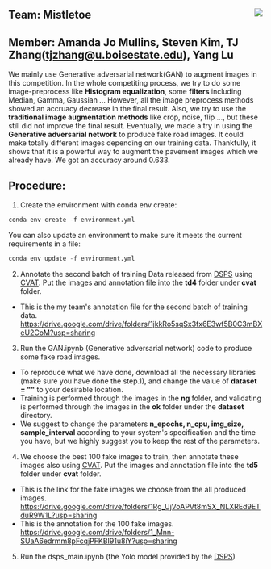 ## Team: Mistletoe <img align="right" src="https://encrypted-tbn0.gstatic.com/images?q=tbn:ANd9GcTNrFsIu_0BIWuO5Bji5Vg6Cfm1_AeuIrH83A&usqp=CAU">

## Member: Amanda Jo Mullins, Steven Kim, TJ Zhang(tjzhang@u.boisestate.edu), Yang Lu

We mainly use Generative adversarial network(GAN) to augment images in this competition. In the whole competiting process, we try to do some image-preprocess like **Histogram equalization**, some **filters** including Median, Gamma, Gaussian ... However, all the image preprocess methods showed an accruacy decrease in the final result. Also, we try to use the **traditional image augmentation methods** like crop, noise, flip ..., but these still did not improve the final result. Eventually, we made a try in using the **Generative adversarial network** to produce fake road images. It could make totally different images depending on our training data. Thankfully, it shows that it is a powerful way to augment the pavement images which we already have. We got an accuracy around 0.633.


## Procedure:
1. Create the environment with conda env create: 
```python 
conda env create -f environment.yml 
```
You can also update an environment to make sure it meets the current requirements in a file:
```python 
conda env update -f environment.yml
```
2. Annotate the second batch of training Data released from [DSPS](https://github.com/UM-Titan/DSPS) using [CVAT](https://github.com/openvinotoolkit/cvat). Put the images and annotation file into the **td4** folder under **cvat** folder.
- This is the my team's annotation file for the second batch of training data. https://drive.google.com/drive/folders/1jkkRo5sqSx3fx6E3wf5B0C3mBXeU2CoM?usp=sharing
3. Run the GAN.ipynb (Generative adversarial network) code to produce some fake road images. 
- To reproduce what we have done, download all the necessary libraries (make sure you have done the step.1), and change the value of **dataset = ""** to your desirable location. 
- Training is performed through the images in the **ng** folder, and validating is performed through the images in the **ok** folder under the **dataset** directory. 
- We suggest to change the parameters **n_epochs, n_cpu, img_size, sample_interval** according to your system's specification and the time you have, but we highly suggest you to keep the rest of the parameters.

4. We choose the best 100 fake images to train, then annotate these images also using [CVAT](https://github.com/openvinotoolkit/cvat). Put the images and annotation file into the **td5** folder under **cvat** folder.

- This is the link for the fake images we choose from the all produced images.  https://drive.google.com/drive/folders/1Rg_UjVoAPVt8mSX_NLXREd9ETduR9W1L?usp=sharing
- This is the annotation for the 100 fake images. https://drive.google.com/drive/folders/1_Mnn-SUaA6edrmm8pFcqjPFKBI91u8iY?usp=sharing

5. Run the dsps_main.ipynb (the Yolo model provided by the [DSPS](https://github.com/UM-Titan/DSPS))

